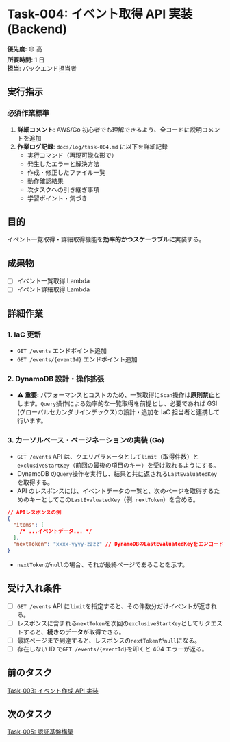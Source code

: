 # Task-004: イベント取得 API 実装 (Backend)

**優先度**: 🟡 高  
**所要時間**: 1 日  
**担当**: バックエンド担当者

## 実行指示

### 必須作業標準

1. **詳細コメント**: AWS/Go 初心者でも理解できるよう、全コードに説明コメントを追加
2. **作業ログ記録**: `docs/log/task-004.md` に以下を詳細記録
   - 実行コマンド（再現可能な形で）
   - 発生したエラーと解決方法
   - 作成・修正したファイル一覧
   - 動作確認結果
   - 次タスクへの引き継ぎ事項
   - 学習ポイント・気づき

## 目的

イベント一覧取得・詳細取得機能を**効率的かつスケーラブルに**実装する。

## 成果物

- [ ] イベント一覧取得 Lambda
- [ ] イベント詳細取得 Lambda

## 詳細作業

### 1. IaC 更新

- `GET /events` エンドポイント追加
- `GET /events/{eventId}` エンドポイント追加

### 2. DynamoDB 設計・操作拡張

- **⚠️ 重要:** パフォーマンスとコストのため、一覧取得に`Scan`操作は**原則禁止**とします。`Query`操作による効率的な一覧取得を前提とし、必要であれば GSI (グローバルセカンダリインデックス)の設計・追加を IaC 担当者と連携して行います。

### 3. カーソルベース・ページネーションの実装 (Go)

- `GET /events` API は、クエリパラメータとして`limit`（取得件数）と`exclusiveStartKey`（前回の最後の項目のキー）を受け取れるようにする。
- DynamoDB の`Query`操作を実行し、結果と共に返される`LastEvaluatedKey`を取得する。
- API のレスポンスには、イベントデータの一覧と、次のページを取得するためのキーとしてこの`LastEvaluatedKey`（例: `nextToken`）を含める。

```json
// APIレスポンスの例
{
  "items": [
    /* ...イベントデータ... */
  ],
  "nextToken": "xxxx-yyyy-zzzz" // DynamoDBのLastEvaluatedKeyをエンコードしたもの
}
```

- `nextToken`が`null`の場合、それが最終ページであることを示す。

## 受け入れ条件

- [ ] `GET /events` API に`limit`を指定すると、その件数分だけイベントが返される。
- [ ] レスポンスに含まれる`nextToken`を次回の`exclusiveStartKey`としてリクエストすると、**続きのデータ**が取得できる。
- [ ] 最終ページまで到達すると、レスポンスの`nextToken`が`null`になる。
- [ ] 存在しない ID で`GET /events/{eventId}`を叩くと 404 エラーが返る。

## 前のタスク

[Task-003: イベント作成 API 実装](./task-003.md)

## 次のタスク

[Task-005: 認証基盤構築](./task-005.md)
